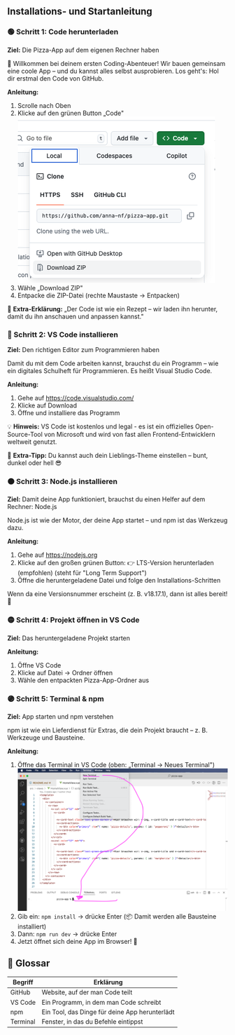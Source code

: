 ## Installations- und Startanleitung

### 🟢 Schritt 1: Code herunterladen

**Ziel:** Die Pizza-App auf dem eigenen Rechner haben

👋 Willkommen bei deinem ersten Coding-Abenteuer! Wir bauen gemeinsam eine coole App – und du kannst alles selbst ausprobieren.
Los geht's: Hol dir erstmal den Code von GitHub.

**Anleitung:**

1. Scrolle nach Oben
2. Klicke auf den grünen Button „Code"
   ![GitHub Code Button](github-code-button.png)
3. Wähle „Download ZIP"
4. Entpacke die ZIP-Datei (rechte Maustaste → Entpacken)

🧁 **Extra-Erklärung:**
„Der Code ist wie ein Rezept – wir laden ihn herunter, damit du ihn anschauen und anpassen kannst."

### 🔵 Schritt 2: VS Code installieren

**Ziel:** Den richtigen Editor zum Programmieren haben

Damit du mit dem Code arbeiten kannst, brauchst du ein Programm – wie ein digitales Schulheft für Programmieren. Es heißt Visual Studio Code.

**Anleitung:**

1. Gehe auf https://code.visualstudio.com/
2. Klicke auf Download
3. Öffne und installiere das Programm

💡 **Hinweis:** VS Code ist kostenlos und legal - es ist ein offizielles Open-Source-Tool von Microsoft und wird von fast allen Frontend-Entwicklern weltweit genutzt.

🧁 **Extra-Tipp:**
Du kannst auch dein Lieblings-Theme einstellen – bunt, dunkel oder hell 😎

### 🟠 Schritt 3: Node.js installieren

**Ziel:** Damit deine App funktioniert, brauchst du einen Helfer auf dem Rechner: Node.js

Node.js ist wie der Motor, der deine App startet – und npm ist das Werkzeug dazu.

**Anleitung:**

1. Gehe auf https://nodejs.org
2. Klicke auf den großen grünen Button:
   👉 LTS-Version herunterladen (empfohlen)
   (steht für "Long Term Support")
3. Öffne die heruntergeladene Datei und folge den Installations-Schritten

Wenn da eine Versionsnummer erscheint (z. B. v18.17.1), dann ist alles bereit! 🚀

### 🟡 Schritt 4: Projekt öffnen in VS Code

**Ziel:** Das heruntergeladene Projekt starten

**Anleitung:**

1. Öffne VS Code
2. Klicke auf Datei → Ordner öffnen
3. Wähle den entpackten Pizza-App-Ordner aus

### 🟣 Schritt 5: Terminal & npm

**Ziel:** App starten und npm verstehen

npm ist wie ein Lieferdienst für Extras, die dein Projekt braucht – z. B. Werkzeuge und Bausteine.

**Anleitung:**

1. Öffne das Terminal in VS Code (oben: „Terminal → Neues Terminal")
   ![VS Code New Terminal](vscode-new-terminal.png)
2. Gib ein: `npm install` → drücke Enter (📦 Damit werden alle Bausteine installiert)
3. Dann: `npm run dev` → drücke Enter
4. Jetzt öffnet sich deine App im Browser! 🚀

## 💬 Glossar

| Begriff  | Erklärung                                      |
| -------- | ---------------------------------------------- |
| GitHub   | Website, auf der man Code teilt                |
| VS Code  | Ein Programm, in dem man Code schreibt         |
| npm      | Ein Tool, das Dinge für deine App herunterlädt |
| Terminal | Fenster, in das du Befehle eintippst           |
